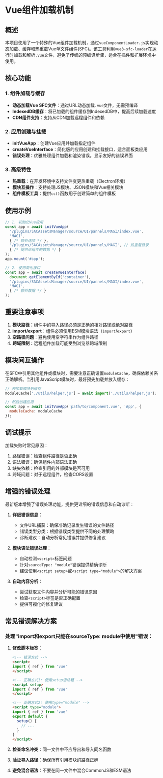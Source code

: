 # Vue组件加载机制

## 概述

本项目使用了一个特殊的Vue组件加载机制，通过`vueComponentLoader.js`实现动态加载、缓存和热重载Vue单文件组件(SFC)。该工具利用`vue3-sfc-loader`在运行时加载和解析`.vue`文件，避免了传统的预编译步骤，适合在插件和扩展环境中使用。

## 核心功能

### 1. 组件加载与缓存

- **动态加载Vue SFC文件**：通过URL动态加载`.vue`文件，无需预编译
- **IndexedDB缓存**：将已加载的组件缓存到IndexedDB中，提高后续加载速度
- **CDN组件支持**：支持从CDN加载远程组件和依赖

### 2. 应用创建与挂载

- **initVueApp**：创建Vue应用并加载指定组件
- **createVueInterface**：简化版的应用创建和挂载接口，适合面板类应用
- **错误处理**：优雅处理组件加载和渲染错误，显示友好的错误界面

### 3. 高级特性

- **热重载**：在开发环境中支持文件变更热重载（Electron环境）
- **模块互操作**：支持处理JS模块、JSON模块和Vue相关模块
- **组件模板工具**：提供`cc()`函数用于创建简单的组件模板

## 使用示例

```javascript
// 1. 初始化Vue应用
const app = await initVueApp(
  '/plugins/SACAssetsManager/source/UI/pannels/MAGI/index.vue', 
  'MAGI',
  { /* 额外选项 */ },
  '/plugins/SACAssetsManager/source/UI/pannels/MAGI', // 热重载目录
  { /* 提供给组件的数据 */ }
);
app.mount('#app');

// 2. 使用简化接口
const app = await createVueInterface(
  document.getElementById('container'), 
  '/plugins/SACAssetsManager/source/UI/pannels/MAGI/index.vue',
  'MAGI',
  { /* 额外数据 */ }
);
```

## 重要注意事项

1. **模块路径**：组件中的导入路径必须是正确的相对路径或绝对路径
2. **import/export**：组件必须使用ESM模块语法（`import`/`export`）
3. **空路径问题**：避免使用空字符串作为组件路径
4. **跨域限制**：远程组件加载可能受到浏览器跨域限制

## 模块间互操作

在SFC中引用其他组件或模块时，需要注意正确设置`moduleCache`，确保依赖关系正确解析。当引用JavaScript模块时，最好预先加载并放入缓存：

```javascript
// 预加载模块到缓存
moduleCache['./utils/helper.js'] = await import('./utils/helper.js');

// 然后创建应用
const app = await initVueApp('path/to/component.vue', 'App', {
  moduleCache: moduleCache
});
```

## 调试提示

加载失败时常见原因：
1. 路径错误：检查组件路径是否正确
2. 语法错误：确保组件内部语法正确
3. 缺失依赖：检查引用的外部模块是否可用
4. 跨域问题：对于远程组件，检查CORS设置

## 增强的错误处理

最新版本增强了错误处理功能，提供更详细的错误信息和自动诊断：

1. **详细错误信息**：
   - 文件URL捕获：确保准确记录发生错误的文件路径
   - 错误类型分类：根据错误类型提供不同的处理策略
   - 诊断建议：自动分析常见错误并提供修复建议

2. **模块语法错误处理**：
   - 自动检测`<script>`标签问题
   - 针对`sourceType: "module"`错误提供精确诊断
   - 建议使用`<script setup>`或`<script type="module">`的解决方案

3. **自动内容分析**：
   - 尝试获取文件内容并分析可能的错误原因
   - 检查`<script>`标签是否正确配置
   - 提供可视化的修复建议

## 常见错误解决方案

### 处理"import和export只能在sourceType: module中使用"错误：

1. **修改脚本标签**：
   ```html
   <!-- 错误方式 -->
   <script>
   import { ref } from 'vue'
   </script>
   
   <!-- 正确方式1: 使用setup语法糖 -->
   <script setup>
   import { ref } from 'vue'
   </script>
   
   <!-- 正确方式2: 使用type="module" -->
   <script type="module">
   import { ref } from 'vue'
   export default {
     setup() {
       // ...
     }
   }
   </script>
   ```

2. **检查命名冲突**：同一文件中不应导出和导入同名函数
3. **验证导入路径**：确保所有引用模块的路径正确
4. **避免混合语法**：不要在同一文件中混合CommonJS和ESM语法 